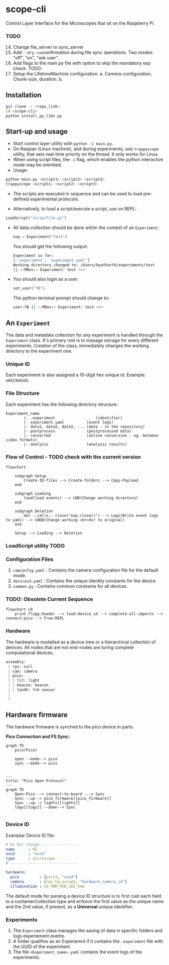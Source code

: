 # scope-cli
Control Layer Interface for the Microscopes that sit on the Raspberry Pi.






### TODO

14. Change file_server to sync_server
15. Add `--dry-run`confirmation during file sync operations. Two modes: "off", "on", "ask user".
16. Add flags to the main.py file with option to skip the mandatory exp check.
TODO:
1. Setup the LifetimeMachine configuration:
	a. Camera-configuration, Chunk-size, duration.
	b. 


## Installation

```bash
git clone -r <repo_link>
cd <scope-cli>
python install_py_libs.py
```







## Start-up and usage

+ Start control layer utility with `python -i main.py`. 
+ On Raspian (Linux machine), and during experiments, use `trappyscope` utility, that sets real-time priority on the thread. It only works for Linux.
+ When using script files, the `-i` flag, which enables the python interactive mode may be ommited.
+ Usage:
```bash
python main.py <script1> <script2> <script3>
trappyscope <script1> <script2> <script3>
```
+ The scripts are executed in sequence and can be used to load pre-defined experimental protocols.

+ Alternatively, to load a script/execute a script, use on REPL:

```python
LoadScript("scriptfile.py")
```

+ All data-collection should be done within the context of an `Experiment`:
	```python
	exp = Experiment("test")
	```

	You should get the following output:

	```bash
	Experiment so far: 
	['.experiment', 'experiment.yaml']
	Working directory changed to: /Users/byatharth/experiments/test
	|| ‹‹MDev›› Experiment: test >>> 
	```

+ You should also login as a user:

	```python
	set_user("YB")
	```

	The python terminal prompt should change to:

	```bash
	user:YB || ‹‹MDev›› Experiment: test >>> 
	```

## An `Experiment`

The data and metadata collection for any experiment is handled through the `Experiment` class. It's primary role is to manage storage for every different experiments. Creation of the class, immediately changes the working directory to the experiment one. 

### Unique ID

Each experiment is also assigned a 10-digit hex unique id. Example: `e8423b83d2`. 

### File Structure

Each experiment has the following directory structure:

```
Experiment_name
		|- .experiment 			        (identifier)
		|- experiment.yaml          (event logs)
		|- data1, data2, data3, ... (data - in the repository)
		|- postprocess              (postprocessed data)
		|- converted                (online conversion - eg. between video formats)
		|- analysis                 (analysis results)
```

### Flow of Control - TODO check with the current version

```mermaid
flowchart
	
	subgraph Setup
		Create-ID-files --> Create-folders --> Copy-Payload
	end
	
	subgraph Loading
		load(load events) --> CWD(Change working directory)
	end
	
	subgraph Deletion
		del -.calls.- close("exp.close()") --> Logs(Write event logs to yaml) --> CWDB(Change working <br>dir to original)
	end
	
	Setup --> Loading --> Deletion
```

### LoadScript utility TODO



### Configuration Files

1. `camconfig.yaml` : Contains the camera configuration file for the default mode.
2. `deviceid.yaml` : Contains the  unique identity constants for the device.
3. `common.py`  : Contains common constants for all devices.



###  TODO: Obsolete Current Sequence


```mermaid
flowchart LR
	print-flugg.header --> load-device_id --> complete-all-imports --> connect-pico --> Free-REPL
```



### Hardware

The hardware is modelled as a device-tree or a hierarchical collection of devices. All nodes that are not end-nodes are turing complete computational devices.

```python
assembly: 
 | rpi: null
 | cam: camera
 | pico: 
 | | lit: light
 | | beacon: beacon
 | | tandh: t&h sensor
 | 
 *
```

## Hardware firmware

The hardware firmware is synched to the pico device in parts. 

**Pico Connection and FS Sync:**

```mermaid
graph TD
	pico(Pico)
	
	open --mode--> pico
	sync --mode--> pico
	
```

```mermaid
---
title: "Pico Open Protocol"
---
graph TD
	Open-Pico --> connect-to-board -.-> Sync
	Sync --up--> pico_firmware[[pico_firmware]]
	Sync --up--> lights[[lights]]
	logs[[logs]] --down--> Sync
	
```




### Device ID

Examplar Device ID file:

```yaml
# Do Not change ----------------
name      : M1
uuid      : "uuid"
type      : microscope
# ------------------------------

hardware:
  pico         : [pico1, "uuid"]
  camera       : [rpi_hq_picam2, "hardware_camera_id"]
  illumination : CA_PWM_RGB_LED_5mm
```

The default mode for parsing a device ID structure is to first cast each field to a container/collection type and enforce the first value as the unique name and the 2nd value, if present, as a **Universal** unique identifier.





### Experiments

1. The `Experiment` class manages the saving of data in  specific folders and logs experiement events.
2. A folder qualifies as an Experiemnt if it contains the `.experiment` file with the UUID of the experiment.
3. The file `<Experiment_name>.yaml` contains the event logs of the experiments.






